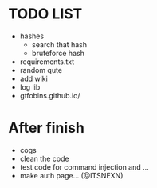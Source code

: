 # TODO LIST
- hashes
  - search that hash
  - bruteforce hash
- requirements.txt
- random qute
- add wiki
- log lib
- gtfobins.github.io/

# After finish
- cogs
- clean the code
- test code for command injection and ...
- make auth page... (@ITSNEXN)


